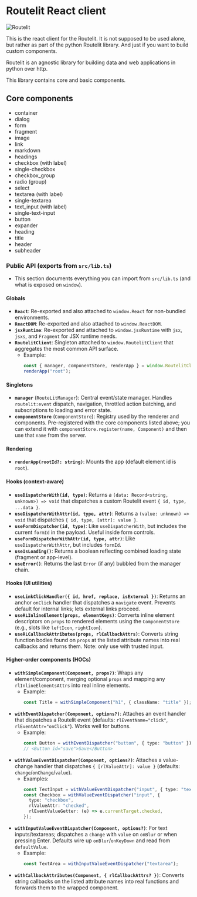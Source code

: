 # Routelit React client

![Routelit](https://wsrv.nl/?url=res.cloudinary.com/rolangom/image/upload/v1747976918/routelit/routelit_c2otsv.png&w=300&h=300)

This is the react client for the Routelit. It is not supposed to be used alone, but rather as part of the python Routelit library. And just if you want to build custom components.

Routelit is an agnostic library for building data and web applications in python over http.

This library contains core and basic components.

## Core components

- container
- dialog
- form
- fragment
- image
- link
- markdown
- headings
- checkbox (with label)
- single-checkbox
- checkbox_group
- radio (group)
- select
- textarea (with label)
- single-textarea
- text_input (with label)
- single-text-input
- button
- expander
- heading
- title
- header
- subheader

### Public API (exports from `src/lib.ts`)

- This section documents everything you can import from `src/lib.ts` (and what is exposed on `window`).

#### Globals

- **`React`**: Re-exported and also attached to `window.React` for non-bundled environments.
- **`ReactDOM`**: Re-exported and also attached to `window.ReactDOM`.
- **`jsxRuntime`**: Re-exported and attached to `window.jsxRuntime` with `jsx`, `jsxs`, and `Fragment` for JSX runtime needs.
- **`RoutelitClient`**: Singleton attached to `window.RoutelitClient` that aggregates the most common API surface.
  - Example:
    ```ts
    const { manager, componentStore, renderApp } = window.RoutelitClient!;
    renderApp("root");
    ```

#### Singletons

- **`manager`** (`RouteLitManager`): Central event/state manager. Handles `routelit:event` dispatch, navigation, throttled action batching, and subscriptions to loading and error state.
- **`componentStore`** (`ComponentStore`): Registry used by the renderer and components. Pre-registered with the core components listed above; you can extend it with `componentStore.register(name, Component)` and then use that `name` from the server.

#### Rendering

- **`renderApp(rootId?: string)`**: Mounts the app (default element id is `root`).

#### Hooks (context-aware)

- **`useDispatcherWith(id, type)`**: Returns a `(data: Record<string, unknown>) => void` that dispatches a custom Routelit event `{ id, type, ...data }`.
- **`useDispatcherWithAttr(id, type, attr)`**: Returns a `(value: unknown) => void` that dispatches `{ id, type, [attr]: value }`.
- **`useFormDispatcher(id, type)`**: Like `useDispatcherWith`, but includes the current `formId` in the payload. Useful inside form controls.
- **`useFormDispatcherWithAttr(id, type, attr)`**: Like `useDispatcherWithAttr`, but includes `formId`.
- **`useIsLoading()`**: Returns a boolean reflecting combined loading state (fragment or app-level).
- **`useError()`**: Returns the last `Error` (if any) bubbled from the manager chain.

#### Hooks (UI utilities)

- **`useLinkClickHandler({ id, href, replace, isExternal })`**: Returns an anchor `onClick` handler that dispatches a `navigate` event. Prevents default for internal links; lets external links proceed.
- **`useRLInlineElement(props, elementKeys)`**: Converts inline element descriptors on `props` to rendered elements using the `ComponentStore` (e.g., slots like `leftIcon`, `rightIcon`).
- **`useRLCallbackAttributes(props, rlCallbackAttrs)`**: Converts string function bodies found on `props` at the listed attribute names into real callbacks and returns them. Note: only use with trusted input.

#### Higher-order components (HOCs)

- **`withSimpleComponent(Component, props?)`**: Wraps any element/component, merging optional `props` and mapping any `rlInlineElementsAttrs` into real inline elements.
  - Example:
    ```ts
    const Title = withSimpleComponent("h1", { className: "title" });
    ```
- **`withEventDispatcher(Component, options?)`**: Attaches an event handler that dispatches a Routelit event (defaults: `rlEventName="click"`, `rlEventAttr="onClick"`). Works well for buttons.
  - Example:
    ```ts
    const Button = withEventDispatcher("button", { type: "button" });
    // <Button id="save">Save</Button>
    ```
- **`withValueEventDispatcher(Component, options?)`**: Attaches a value-change handler that dispatches `{ [rlValueAttr]: value }` (defaults: `change`/`onChange`/`value`).
  - Examples:
    ```ts
    const TextInput = withValueEventDispatcher("input", { type: "text" });
    const Checkbox = withValueEventDispatcher("input", {
      type: "checkbox",
      rlValueAttr: "checked",
      rlEventValueGetter: (e) => e.currentTarget.checked,
    });
    ```
- **`withInputValueEventDispatcher(Component, options?)`**: For text inputs/textareas; dispatches a `change` with `value` on `onBlur` or when pressing Enter. Defaults wire up `onBlur`/`onKeyDown` and read from `defaultValue`.
  - Example:
    ```ts
    const TextArea = withInputValueEventDispatcher("textarea");
    ```
- **`withCallbackAttributes(Component, { rlCallbackAttrs? })`**: Converts string callbacks on the listed attribute names into real functions and forwards them to the wrapped component.

